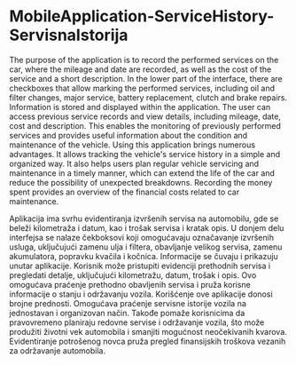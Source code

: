 # MobileApplication-ServiceHistory-ServisnaIstorija

The purpose of the application is to record the performed services on the car, where the mileage and date are recorded, as well as the cost of the service and a short description. In the lower part of the interface, there are checkboxes that allow marking the performed services, including oil and filter changes, major service, battery replacement, clutch and brake repairs.
Information is stored and displayed within the application. The user can access previous service records and view details, including mileage, date, cost and description. This enables the monitoring of previously performed services and provides useful information about the condition and maintenance of the vehicle.
Using this application brings numerous advantages. It allows tracking the vehicle's service history in a simple and organized way. It also helps users plan regular vehicle servicing and maintenance in a timely manner, which can extend the life of the car and reduce the possibility of unexpected breakdowns. Recording the money spent provides an overview of the financial costs related to car maintenance.

Aplikacija ima svrhu evidentiranja izvršenih servisa na automobilu, gde se beleži kilometraža i datum, kao i trošak servisa i kratak opis. U donjem delu interfejsa se nalaze čekboksovi koji omogućavaju označavanje izvršenih usluga, uključujući zamenu ulja i filtera, obavljanje velikog servisa, zamenu akumulatora, popravku kvačila i kočnica.
Informacije se čuvaju i prikazuju unutar aplikacije. Korisnik može pristupiti evidenciji prethodnih servisa i pregledati detalje, uključujući kilometražu, datum, trošak i opis. Ovo omogućava praćenje prethodno obavljenih servisa i pruža korisne informacije o stanju i održavanju vozila.
Korišćenje ove aplikacije donosi brojne prednosti. Omogućava praćenje servisne istorije vozila na jednostavan i organizovan način. Takođe pomaže korisnicima da pravovremeno planiraju redovne servise i održavanje vozila, što može produžiti životni vek automobila i smanjiti mogućnost neočekivanih kvarova. Evidentiranje potrošenog novca pruža pregled finansijskih troškova vezanih za održavanje automobila.
